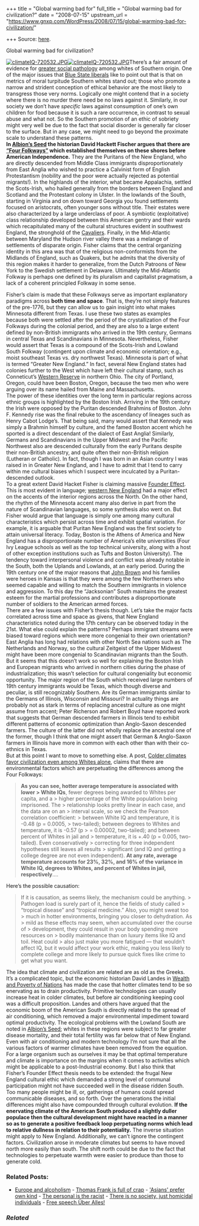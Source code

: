 +++
title = "Global warming bad for"
full_title = "Global warming bad for civilization?"
date = "2008-07-15"
upstream_url = "https://www.gnxp.com/WordPress/2008/07/15/global-warming-bad-for-civilization/"

+++
Source: [here](https://www.gnxp.com/WordPress/2008/07/15/global-warming-bad-for-civilization/).

Global warming bad for civilization?

[![climateIQ-720532.JPG](https://i0.wp.com/blogs.discovermagazine.com/gnxp/files/climateIQ-720532.JPG?resize=300%2C307)![climateIQ-720532.JPG](https://i0.wp.com/blogs.discovermagazine.com/gnxp/files/climateIQ-720532.JPG?resize=300%2C307)](https://www.gnxp.com/blog/2008/07/colder-climates-favor-civilization-even.php)There’s a fair amount of evidence for [greater social pathology](http://www.infoplease.com/ipa/A0923080.html) among whites of Southern origin. One of the major issues that [Blue State liberals](http://www.fuckthesouth.com/) like to point out that is that on metrics of moral turpitude Southern whites stand out; those who promote a narrow and strident conception of ethical behavior are the most likely to transgress those very norms. Logically one might contend that in a society where there is no murder there need be no laws against it. Similarly, in our society we don’t have *specific* laws against consumption of one’s own children for food because it is such a rare occurrence, in contrast to sexual abuse and what not. So the Southern promotion of an ethic of sobriety might very well be due to the fact that social disorder is generally far closer to the surface. But in any case, we might need to go beyond the proximate scale to understand these patterns.  
**In [Albion’s Seed](https://www.amazon.com/exec/obidos/ASIN/0195069056//geneexpressio-20) the historian David Hackett Fischer argues that there are [“Four Folkways”](https://en.wikipedia.org/wiki/Albion's_Seed) which established themselves on these shores before American Independence.** They are the Puritans of the New England, who are directly descended from Middle Class immigrants disproportionately from East Anglia who wished to practice a Calvinist form of English Protestantism (nobility and the poor were actually rejected as potential migrants!). In the highlands of the interior, what became Appalachia, settled the Scots-Irish, who hailed generally from the borders between England and Scotland and the Protestant colony in Ulster. In the lowlands of the South, starting in Virginia and on down toward Georgia you found settlements focused on aristocrats, often younger sons without title. Their estates were also characterized by a large underclass of poor. A symbiotic (exploitative) class relationship developed between this American gentry and their wards which recapitulated many of the cultural structures evident in southwest England, the stronghold of the [Cavaliers](https://en.wikipedia.org/wiki/Cavalier). Finally, in the Mid-Atlantic between Maryland the Hudson river valley there was a melange of settlements of disparate origin. Fisher claims that the central organizing identity in this area was that of the religious non-conformists from the Midlands of England, such as Quakers, but he admits that the diversity of this region makes it harder to generalize, from the Dutch Patroons of New York to the Swedish settlement in Delaware. Ultimately the Mid-Atlantic Folkway is perhaps one defined by its pluralism and capitalist pragmatism, a lack of a coherent principled Folkway in some sense.

  
Fisher’s claim is made that these Folkways serve as important explanatory paradigms across **both time and space**. That is, they’re not simply features of the pre-1776, but they can allow us to gain insight into what makes Minnesota different from Texas. I use these two states as examples because both were settled after the period of the crystallization of the Four Folkways during the colonial period, and they are also to a large extent defined by non-British immigrants who arrived in the 19th century, Germans in central Texas and Scandinavians in Minnesota. Nevertheless, Fisher would assert that Texas is a compound of the Scots-Irish and Lowland South Folkway (contingent upon climate and economic orientation; e.g., moist southeast Texas vs. dry northwest Texas). Minnesota is part of what is termed “Greater New England.” In fact, several New England states had colonies further to the West which have left their cultural stamp, such as Conneticut’s [Western Reserve](https://en.wikipedia.org/wiki/Connecticut_Western_Reserve) in northern Ohio. The city of Portland, Oregon, could have been Boston, Oregon, because the two men who were arguing over its name hailed from Maine and Massachusetts.  
The power of these identities over the long term in particular regions across ethnic groups is highlighted by the Boston Irish. Arriving in the 19th century the Irish were opposed by the Puritan descended Brahmins of Boston. John F. Kennedy rise was the final rebuke to the ascendancy of lineages such as Henry Cabot Lodge’s. That being said, many would assert that Kennedy was simply a Brahmin himself by culture, and the famed Boston accent which he sported is a direct descendant of the dialect of East Anglia! Similarly, Germans and Scandinavians in the Upper Midwest and the Pacific Northwest also are descended culturally from the early Puritans despite their non-British ancestry, and quite often their non-British religion (Lutheran or Catholic). In fact, though I was born in an Asian country I was raised in in Greater New England, and I have to admit that I tend to carry within me cultural biases which I suspect were inculcated by a Puritan-descended outlook.  
To a great extent David Hacket Fisher is claiming massive [Founder Effect](https://en.wikipedia.org/wiki/Founder_effect). This is most evident in language; [western New England](https://en.wikipedia.org/wiki/American_English_regional_differences#Western_New_England) had a major effect on the accents of the interior regions across the North. On the other hand, the rhythm of the Minnesota accent many also derive in part from the nature of Scandinavian languages, so some synthesis also went on. But Fisher would argue that language is simply one among many cultural characteristics which persist across time and exhibit spatial variation. For example, it is arguable that Puritan New England was the first society to attain universal literacy. Today, Boston is the Athens of America and New England has a disproportionate number of America’s elite universities (Four Ivy League schools as well as the top technical university, along with a host of other exception institutions such as Tufts and Boston University). The tendency toward interpersonal violence and conflict was already notable in the South, both the Uplands and Lowlands, at an early period. During the 19th century one of the major reasons that [John Brown](https://en.wikipedia.org/wiki/John_Brown_(abolitionist)) and his families were heroes in Kansas is that they were among the few Northerners who seemed capable and willing to match the Southern immigrants in violence and aggression. To this day the “Jacksonian” South maintains the greatest esteem for the martial professions and contributes a disproportionate number of soldiers to the American armed forces.  
There are a few issues with Fisher’s thesis though. Let’s take the major facts correlated across time and space as givens, that New England characteristics noted during the 17th century can be observed today in the 21st. What else could explain the patterns? Perhaps immigrant streams were biased toward regions which were more congenial to their own orientation? East Anglia has long had relations with other North Sea nations such as The Netherlands and Norway, so the cultural Zeitgeist of the Upper Midwest might have been more congenial to Scandinavian migrants than the South. But it seems that this doesn’t work so well for explaining the Boston Irish and European migrants who arrived in northern cities during the phase of industrialization; this wasn’t selection for cultural congeniality but economic opportunity. The major region of the South which received large numbers of 19th century immigrants would be Texas, which though diverse and peculiar, is still recognizably Southern. Are its German immigrants similar to the Germans of Illinois, Wisconsin and Missouri? In actuality things are probably not as stark in terms of replacing ancestral culture as one might assume from accent; Peter Richerson and Robert Boyd have reported work that suggests that German descended farmers in Illinois tend to exhibit different patterns of economic optimization than Anglo-Saxon descended farmers. The culture of the latter did not wholly replace the ancestral one of the former, though I think that one might assert that German & Anglo-Saxon farmers in Illinois have more in common with each other than with their co-ethnics in Texas.  
But at this point I want to move to something else. A post, [Colder climates favor civilization even among Whites alone](https://www.gnxp.com/blog/2008/07/colder-climates-favor-civilization-even.php), claims that there are environmental factors which are perpetuating the differences among the Four Folkways:

> **As you can see, hotter average temperature is associated with lower > White IQs**, fewer degrees being awarded to Whites per capita, and a > higher percentage of the White population being imprisoned. The > relationship looks pretty linear in each case, and the data are on an > interval scale, so we check the Pearson correlation coefficient: > between White IQ and temperature, it is -0.48 (p = 0.0005, > two-tailed); between degrees to Whites and temperature, it is -0.57 (p > = 0.00002, two-tailed); and between percent of Whites in jail and > temperature, it is +.40 (p = 0.005, two-tailed). Even conservatively > correcting for three independent hypotheses still leaves all results > significant (and IQ and getting a college degree are not even independent). **At any rate, average temperature accounts for 23%, 32%, and 16% of the variance in White IQ, degrees to Whites, and percent of Whites in jail, respectively**….

Here’s the possible causation:

> If it is causation, as seems likely, the mechanism could be anything. > Pathogen load is surely part of it, hence the fields of study called > “tropical disease” and “tropical medicine.” Also, you might sweat too > much in hotter environments, bringing you closer to dehydration. As > mild as these effects may seem, when accumulated over the course of > development, they could result in your body spending more resources on > bodily maintenance than on luxury items like IQ and toil. Heat could > also just make you more fatigued — that wouldn’t affect IQ, but it would affect your work ethic, making you less likely to complete college and more likely to pursue quick fixes like crime to get what you want.

The idea that climate and civilization are related are as old as the Greeks. It’s a complicated topic, but the economic historian David Landes in [Wealth and Poverty of Nations](https://www.amazon.com/exec/obidos/ASIN/0393318885/geneexpressio-20/) has made the case that hotter climates tend to be so enervating as to drain productivity. Primitive technologies can usually increase heat in colder climates, but before air conditioning keeping cool was a difficult proposition. Landes and others have argued that the economic boom of the American South is directly related to the spread of air conditioning, which removed a major environmental impediment toward optimal productivity. The ecological problems with the Lowland South are noted in [Albion’s Seed](https://www.amazon.com/exec/obidos/ASIN/0195069056//geneexpressio-20); whites in these regions were subject to far greater disease mortality, and their total fertility was far below that of New England.  
Even with air conditioning and modern technology I’m not sure that all the various factors of warmer climates have been removed from the equation. For a large organism such as ourselves it may be that optimal temperature and climate is importance on the margins when it comes to activities which might be applicable to a post-Industrial economy. But I also think that Fisher’s Founder Effect thesis needs to be extended: the frugal New England cultural ethic which demanded a strong level of communal participation might not have succeeded well in the disease ridden South. Too many people might be ill, or, gatherings of humans could spread communicable diseases, and so forth. Over the generations the initial differences might also have compounded through cultural evolution. **If the enervating climate of the American South produced a slightly duller populace then the cultural development might have reacted in a manner so as to generate a positive feedback loop perpetuating norms which lead to relative dullness in relation to their potentiality.** The inverse situation might apply to New England. Additionally, we can’t ignore the contingent factors. Civilization arose in moderate climates but seems to have moved north more easily than south. The shift north could be due to the fact that technologies to perpetuate warmth were easier to produce than those to generate cold.

### Related Posts:

- [Europe and
  alcoholism](https://www.gnxp.com/WordPress/2006/11/21/europe-and-alcoholism/) - [Thomas Frank is full of
  crap](https://www.gnxp.com/WordPress/2008/09/08/thomas-frank-is-full-of-crap/) - ['Asians' prefer own
  kind](https://www.gnxp.com/WordPress/2007/08/07/asians-prefer-own-kind/) - [The personal is the
  racist](https://www.gnxp.com/WordPress/2014/04/23/the-personal-is-the-racist/) - [There is no society, just homicidal
  individuals](https://www.gnxp.com/WordPress/2009/12/01/there-is-no-society-just-homicidal-individuals/) - [Free speech Über
  Alles!](https://www.gnxp.com/WordPress/2012/09/29/free-speech-uber-alles/)

### *Related*

[](https://www.addtoany.com/add_to/facebook?linkurl=https%3A%2F%2Fwww.gnxp.com%2FWordPress%2F2008%2F07%2F15%2Fglobal-warming-bad-for-civilization%2F&linkname=Global%20warming%20bad%20for%20civilization%3F "Facebook")[](https://www.addtoany.com/add_to/twitter?linkurl=https%3A%2F%2Fwww.gnxp.com%2FWordPress%2F2008%2F07%2F15%2Fglobal-warming-bad-for-civilization%2F&linkname=Global%20warming%20bad%20for%20civilization%3F "Twitter")[](https://www.addtoany.com/add_to/email?linkurl=https%3A%2F%2Fwww.gnxp.com%2FWordPress%2F2008%2F07%2F15%2Fglobal-warming-bad-for-civilization%2F&linkname=Global%20warming%20bad%20for%20civilization%3F "Email")[](https://www.addtoany.com/share)

